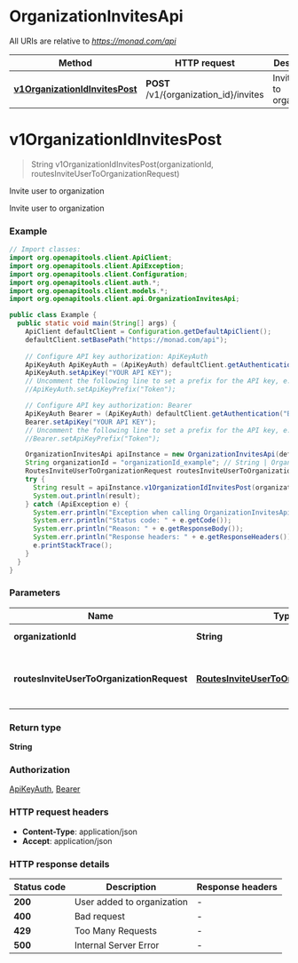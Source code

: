 # OrganizationInvitesApi

All URIs are relative to *https://monad.com/api*

| Method | HTTP request | Description |
|------------- | ------------- | -------------|
| [**v1OrganizationIdInvitesPost**](OrganizationInvitesApi.md#v1OrganizationIdInvitesPost) | **POST** /v1/{organization_id}/invites | Invite user to organization |


<a id="v1OrganizationIdInvitesPost"></a>
# **v1OrganizationIdInvitesPost**
> String v1OrganizationIdInvitesPost(organizationId, routesInviteUserToOrganizationRequest)

Invite user to organization

Invite user to organization

### Example
```java
// Import classes:
import org.openapitools.client.ApiClient;
import org.openapitools.client.ApiException;
import org.openapitools.client.Configuration;
import org.openapitools.client.auth.*;
import org.openapitools.client.models.*;
import org.openapitools.client.api.OrganizationInvitesApi;

public class Example {
  public static void main(String[] args) {
    ApiClient defaultClient = Configuration.getDefaultApiClient();
    defaultClient.setBasePath("https://monad.com/api");
    
    // Configure API key authorization: ApiKeyAuth
    ApiKeyAuth ApiKeyAuth = (ApiKeyAuth) defaultClient.getAuthentication("ApiKeyAuth");
    ApiKeyAuth.setApiKey("YOUR API KEY");
    // Uncomment the following line to set a prefix for the API key, e.g. "Token" (defaults to null)
    //ApiKeyAuth.setApiKeyPrefix("Token");

    // Configure API key authorization: Bearer
    ApiKeyAuth Bearer = (ApiKeyAuth) defaultClient.getAuthentication("Bearer");
    Bearer.setApiKey("YOUR API KEY");
    // Uncomment the following line to set a prefix for the API key, e.g. "Token" (defaults to null)
    //Bearer.setApiKeyPrefix("Token");

    OrganizationInvitesApi apiInstance = new OrganizationInvitesApi(defaultClient);
    String organizationId = "organizationId_example"; // String | Organization ID
    RoutesInviteUserToOrganizationRequest routesInviteUserToOrganizationRequest = new RoutesInviteUserToOrganizationRequest(); // RoutesInviteUserToOrganizationRequest | Request body for inviting a user to an organization
    try {
      String result = apiInstance.v1OrganizationIdInvitesPost(organizationId, routesInviteUserToOrganizationRequest);
      System.out.println(result);
    } catch (ApiException e) {
      System.err.println("Exception when calling OrganizationInvitesApi#v1OrganizationIdInvitesPost");
      System.err.println("Status code: " + e.getCode());
      System.err.println("Reason: " + e.getResponseBody());
      System.err.println("Response headers: " + e.getResponseHeaders());
      e.printStackTrace();
    }
  }
}
```

### Parameters

| Name | Type | Description  | Notes |
|------------- | ------------- | ------------- | -------------|
| **organizationId** | **String**| Organization ID | |
| **routesInviteUserToOrganizationRequest** | [**RoutesInviteUserToOrganizationRequest**](RoutesInviteUserToOrganizationRequest.md)| Request body for inviting a user to an organization | |

### Return type

**String**

### Authorization

[ApiKeyAuth](../README.md#ApiKeyAuth), [Bearer](../README.md#Bearer)

### HTTP request headers

 - **Content-Type**: application/json
 - **Accept**: application/json

### HTTP response details
| Status code | Description | Response headers |
|-------------|-------------|------------------|
| **200** | User added to organization |  -  |
| **400** | Bad request |  -  |
| **429** | Too Many Requests |  -  |
| **500** | Internal Server Error |  -  |


